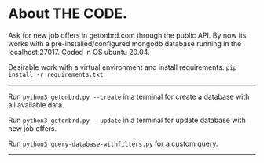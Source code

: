 # About THE CODE.

Ask for new job offers in getonbrd.com through the public API.
By now its works with a pre-installed/configured mongodb database running in the localhost:27017.
Coded in OS ubuntu 20.04.

Desirable work with a virtual environment and install requirements. 
`pip install -r requirements.txt`

---

Run `python3 getonbrd.py --create` in a terminal for create a database with all available data.

Run `python3 getonbrd.py --update` in a terminal for update database with new job offers.

Run `python3 query-database-withfilters.py` for a custom query.

---

```
